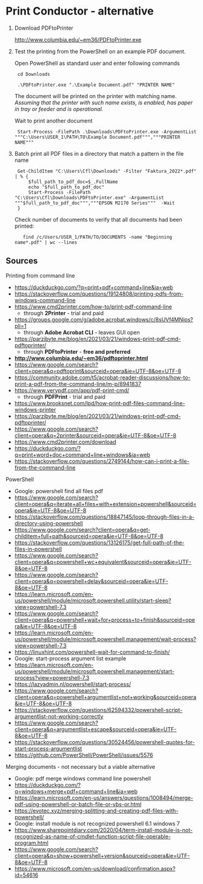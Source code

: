 # Print Conductor - alternative

1. Download PDFtoPrinter

    http://www.columbia.edu/~em36/PDFtoPrinter.exe
    
1. Test the printing from the PowerShell on an example PDF document.

    Open PowerShell as standard user and enter following commands

        cd Downloads
        
        .\PDFtoPrinter.exe ".\Example Document.pdf" "PRINTER NAME"

    The document will be printed on the printer with matching name. _Assuming that the printer with such name exists, is enabled, has paper in tray or feeder and is operational._


    Wait to print another document
    
        Start-Process -FilePath .\Downloads\PDFtoPrinter.exe -ArgumentList """C:\Users\USER_1\PATH\TO\Example Document.pdf""","""PRINTER NAME"""

1. Batch print all PDF files in a directory that match a pattern in the file name

        Get-ChildItem "C:\Users\Cfl\Downloads" -Filter "Faktura_2022*.pdf" | % {
            $full_path_to_pdf_doc=$_.FullName
            echo "$full_path_to_pdf_doc"
            Start-Process -FilePath "C:\Users\Cfl\Downloads\PDFtoPrinter.exe" -ArgumentList """$full_path_to_pdf_doc""","""EPSON M2170 Series"""  -Wait
        }
        
    Check number of documents to verify that all documents had been printed:
    
          find /c/Users/USER_1/PATH/TO/DOCUMENTS -name "Beginning name*.pdf" | wc --lines
          
## Sources

Printing from command line

- https://duckduckgo.com/?q=print+pdf+command+line&ia=web
- https://stackoverflow.com/questions/19124808/printing-pdfs-from-windows-command-line
- https://www.cmd2printer.com/how-to/print-pdf-command-line
    - through **2Printer** - trial and paid
- https://groups.google.com/g/adobe.acrobat.windows/c/8sUVf4MNips?pli=1
    - through **Adobe Acrobat CLI** - leaves GUI open
- https://parzibyte.me/blog/en/2021/03/21/windows-print-pdf-cmd-pdftoprinter/
    - through **PDFtoPrinter** - **free and preferred**
- **http://www.columbia.edu/~em36/pdftoprinter.html**
- https://www.google.com/search?client=opera&q=pdftoprint&sourceid=opera&ie=UTF-8&oe=UTF-8
- https://community.adobe.com/t5/acrobat-reader-discussions/how-to-print-a-pdf-from-the-command-line/m-p/8941837
- https://www.verypdf.com/app/pdf-print-cmd/
    - through **PDFPrint** - trial and paid
- https://www.brooksnet.com/lpd/how-print-pdf-files-command-line-windows-printer
- https://parzibyte.me/blog/en/2021/03/21/windows-print-pdf-cmd-pdftoprinter/
- https://www.google.com/search?client=opera&q=2printer&sourceid=opera&ie=UTF-8&oe=UTF-8
- https://www.cmd2printer.com/download
- https://duckduckgo.com/?q=print+word+doc+command+line+windows&ia=web
- https://stackoverflow.com/questions/2749144/how-can-i-print-a-file-from-the-command-line

PowerShell

- Google: powershell find all files pdf
- https://www.google.com/search?client=opera&q=iterate+all+files+with+extension+powershell&sourceid=opera&ie=UTF-8&oe=UTF-8
- https://stackoverflow.com/questions/18847145/loop-through-files-in-a-directory-using-powershell
- https://www.google.com/search?client=opera&q=get-childitem+full+path&sourceid=opera&ie=UTF-8&oe=UTF-8
- https://stackoverflow.com/questions/13126175/get-full-path-of-the-files-in-powershell
- https://www.google.com/search?client=opera&q=powershell+wc+equivalent&sourceid=opera&ie=UTF-8&oe=UTF-8
- https://www.google.com/search?client=opera&q=powershell+delay&sourceid=opera&ie=UTF-8&oe=UTF-8
- https://learn.microsoft.com/en-us/powershell/module/microsoft.powershell.utility/start-sleep?view=powershell-7.3
- https://www.google.com/search?client=opera&q=powershell+wait+for+process+to+finish&sourceid=opera&ie=UTF-8&oe=UTF-8
- https://learn.microsoft.com/en-us/powershell/module/microsoft.powershell.management/wait-process?view=powershell-7.3
- https://linuxhint.com/powershell-wait-for-command-to-finish/
- Google: start-process argument list example
- https://learn.microsoft.com/en-us/powershell/module/microsoft.powershell.management/start-process?view=powershell-7.3
- https://lazyadmin.nl/powershell/start-process/
- https://www.google.com/search?client=opera&q=powershell+argumentlist+not+working&sourceid=opera&ie=UTF-8&oe=UTF-8
- https://stackoverflow.com/questions/62594332/powershell-script-argumentlist-not-working-correctly
- https://www.google.com/search?client=opera&q=argumentlist+escape&sourceid=opera&ie=UTF-8&oe=UTF-8
- https://stackoverflow.com/questions/30524456/powershell-quotes-for-start-process-argumentlist
- https://github.com/PowerShell/PowerShell/issues/5576

Merging documents - not necessary but a viable alternative

- Google: pdf merge windows command line powershell
- https://duckduckgo.com/?q=windows+merge+pdf+command+line&ia=web
- https://learn.microsoft.com/en-us/answers/questions/1008494/merge-pdf-using-powershell-or-batch-file-or-vbs-or.html
- https://evotec.xyz/merging-splitting-and-creating-pdf-files-with-powershell/
- Google: install module is not recognized powershell 6.1 windows 7
- https://www.sharepointdiary.com/2020/04/term-install-module-is-not-recognized-as-name-of-cmdlet-function-script-file-operable-program.html
- https://www.google.com/search?client=opera&q=show+powershell+version&sourceid=opera&ie=UTF-8&oe=UTF-8
- https://www.microsoft.com/en-us/download/confirmation.aspx?id=54616
